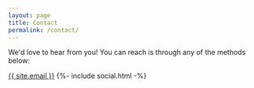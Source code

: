 ```yaml
---
layout: page
title: Contact
permalink: /contact/
---
```


We'd love to hear from you! You can reach is through any of the methods below:

<div>
<p>
<a href="mailto:{{ site.email }}">{{ site.email }}</a>
{%- include social.html -%}
</p>
</div>  
